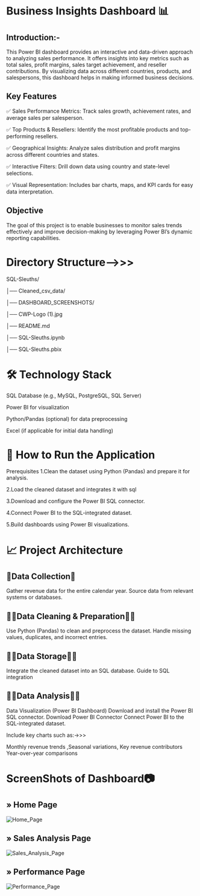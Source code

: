  #              Business Insights Dashboard 📊

 ## Introduction:-
 This Power BI dashboard provides an interactive and data-driven approach to analyzing sales performance. It offers insights into key metrics such as total sales, profit margins, sales target achievement, and reseller contributions. By visualizing data across different countries, products, and salespersons, this dashboard helps in making informed business decisions.

## Key Features
✅ Sales Performance Metrics: Track sales growth, achievement rates, and average sales per salesperson.

✅ Top Products & Resellers: Identify the most profitable products and top-performing resellers.

✅ Geographical Insights: Analyze sales distribution and profit margins across different countries and states.

✅ Interactive Filters: Drill down data using country and state-level selections.

✅ Visual Representation: Includes bar charts, maps, and KPI cards for easy data interpretation.

## Objective
The goal of this project is to enable businesses to monitor sales trends effectively and improve decision-making by leveraging Power BI’s dynamic reporting capabilities.


 # Directory Structure-->>>
 SQL-Sleuths/
 
│── Cleaned_csv_data/

│── DASHBOARD_SCREENSHOTS/

│── CWP-Logo (1).jpg

│── README.md

│── SQL-Sleuths.ipynb

│── SQL-Sleuths.pbix


# 🛠 Technology Stack
SQL Database (e.g., MySQL, PostgreSQL, SQL Server)

Power BI for visualization

Python/Pandas (optional) for data preprocessing

Excel (if applicable for initial data handling)

# 🚀 How to Run the Application
Prerequisites
1.Clean the dataset using Python (Pandas) and prepare it for analysis.

2.Load the cleaned dataset and integrates it with sql

3.Download and configure the Power BI SQL connector.

4.Connect Power BI to the SQL-integrated dataset.

5.Build dashboards using Power BI visualizations.

# 📈 Project Architecture

## 🤖Data Collection🤖

Gather revenue data for the entire calendar year. Source data from relevant systems or databases.

## 👩‍💻Data Cleaning & Preparation👩‍💻

Use Python (Pandas) to clean and preprocess the dataset. Handle missing values, duplicates, and incorrect entries.

## 👨‍💻Data Storage👨‍💻

Integrate the cleaned dataset into an SQL database. Guide to SQL integration

## 👨‍💻Data Analysis👨‍💻

Data Visualization (Power BI Dashboard) Download and install the Power BI SQL connector. Download Power BI Connector Connect Power BI to the SQL-integrated dataset.

Include key charts such as:->>>

Monthly revenue trends ,Seasonal variations, Key revenue contributors Year-over-year comparisons

# ScreenShots of Dashboard📷
## » Home Page
![Home_Page](https://github.com/user-attachments/assets/5b388417-5860-4b93-9db3-804c8cbd8651)

## » Sales Analysis Page
![Sales_Analysis_Page](https://github.com/user-attachments/assets/2ee238e4-4fc5-4e78-8620-78ddbc2f7ec7)

## » Performance Page
![Performance_Page](https://github.com/user-attachments/assets/7eeb0e82-3786-4b0e-af95-afff6aadead6)







